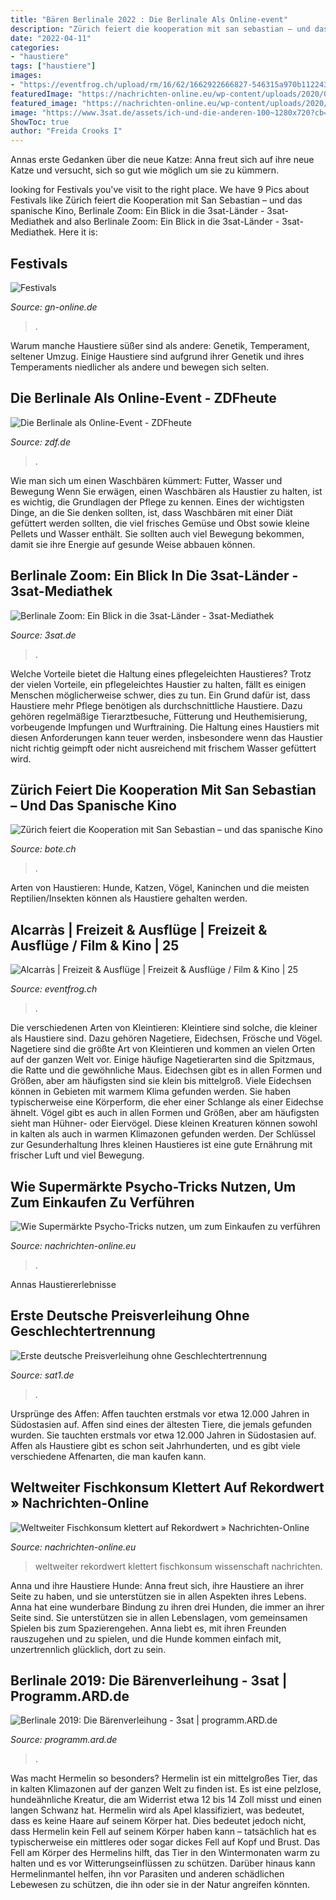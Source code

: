 ```yaml
---
title: "Bären Berlinale 2022 : Die Berlinale Als Online-event"
description: "Zürich feiert die kooperation mit san sebastian – und das spanische kino"
date: "2022-04-11"
categories:
- "haustiere"
tags: ["haustiere"]
images:
- "https://eventfrog.ch/upload/rm/16/62/1662922666827-546315a970b112243030c8ff355966a03954-4.jpg"
featuredImage: "https://nachrichten-online.eu/wp-content/uploads/2020/06/gemuese-supermarkt-markt-jpg-5e2c87e78f2a622e-.jpg"
featured_image: "https://nachrichten-online.eu/wp-content/uploads/2020/06/1aebbe83-6dda-4fbe-beee-ce29543482a5_w1280_r1.77_fpx53.34_fpy50.jpg"
image: "https://www.3sat.de/assets/ich-und-die-anderen-100~1280x720?cb=1614772913904"
ShowToc: true
author: "Freida Crooks I"
---
```



Annas erste Gedanken über die neue Katze: Anna freut sich auf ihre neue Katze und versucht, sich so gut wie möglich um sie zu kümmern.

	

		
looking for Festivals you've visit to the right place. We have 9 Pics about Festivals like Zürich feiert die Kooperation mit San Sebastian – und das spanische Kino, Berlinale Zoom: Ein Blick in die 3sat-Länder - 3sat-Mediathek and also Berlinale Zoom: Ein Blick in die 3sat-Länder - 3sat-Mediathek. Here it is:
		
    
## Festivals

<img loading=lazy src="https://www.gn-online.de/bilder/festivalbesucher-auf-dem-hurricane-festival-foto-hauke-662653m.jpg" onerror="this.onerror=null;this.src='https://tse1.mm.bing.net/th?id=OIP.KdhEB-xAlJcl7lnwlQfP3gHaE2&amp;pid=15.1';" alt="Festivals">

_Source: gn-online.de_

>. 

	

Warum manche Haustiere süßer sind als andere: Genetik, Temperament, seltener Umzug.
Einige Haustiere sind aufgrund ihrer Genetik und ihres Temperaments niedlicher als andere und bewegen sich selten.

    
## Die Berlinale Als Online-Event - ZDFheute

<img loading=lazy src="https://www.zdf.de/assets/berlinale-digital-100~1280x720?cb=1614605715293" onerror="this.onerror=null;this.src='https://tse2.mm.bing.net/th?id=OIP.bodB4FiGU3xC7b2RGWShNwHaEK&amp;pid=15.1';" alt="Die Berlinale als Online-Event - ZDFheute">

_Source: zdf.de_

>. 

	

Wie man sich um einen Waschbären kümmert: Futter, Wasser und Bewegung
Wenn Sie erwägen, einen Waschbären als Haustier zu halten, ist es wichtig, die Grundlagen der Pflege zu kennen. Eines der wichtigsten Dinge, an die Sie denken sollten, ist, dass Waschbären mit einer Diät gefüttert werden sollten, die viel frisches Gemüse und Obst sowie kleine Pellets und Wasser enthält. Sie sollten auch viel Bewegung bekommen, damit sie ihre Energie auf gesunde Weise abbauen können.

    
## Berlinale Zoom: Ein Blick In Die 3sat-Länder - 3sat-Mediathek

<img loading=lazy src="https://www.3sat.de/assets/ich-und-die-anderen-100~1280x720?cb=1614772913904" onerror="this.onerror=null;this.src='https://tse3.mm.bing.net/th?id=OIP.Nul-xoMwWzKZSJeTQDPdxwHaEK&amp;pid=15.1';" alt="Berlinale Zoom: Ein Blick in die 3sat-Länder - 3sat-Mediathek">

_Source: 3sat.de_

>. 

	

Welche Vorteile bietet die Haltung eines pflegeleichten Haustieres?
Trotz der vielen Vorteile, ein pflegeleichtes Haustier zu halten, fällt es einigen Menschen möglicherweise schwer, dies zu tun. Ein Grund dafür ist, dass Haustiere mehr Pflege benötigen als durchschnittliche Haustiere. Dazu gehören regelmäßige Tierarztbesuche, Fütterung und Heuthemisierung, vorbeugende Impfungen und Wurftraining. Die Haltung eines Haustiers mit diesen Anforderungen kann teuer werden, insbesondere wenn das Haustier nicht richtig geimpft oder nicht ausreichend mit frischem Wasser gefüttert wird.

    
## Zürich Feiert Die Kooperation Mit San Sebastian – Und Das Spanische Kino

<img loading=lazy src="https://static2.bote.ch/storage/image/1/4/7/5/1825741_fotoglider_1zaTre_DueGzT.jpg" onerror="this.onerror=null;this.src='https://tse4.mm.bing.net/th?id=OIP.c_NKa2oKVitSRWAipyAzFQHaEK&amp;pid=15.1';" alt="Zürich feiert die Kooperation mit San Sebastian – und das spanische Kino">

_Source: bote.ch_

>. 

	

Arten von Haustieren: Hunde, Katzen, Vögel, Kaninchen und die meisten Reptilien/Insekten können als Haustiere gehalten werden.

    
## Alcarràs | Freizeit &amp; Ausflüge | Freizeit &amp; Ausflüge / Film &amp; Kino | 25

<img loading=lazy src="https://eventfrog.ch/upload/rm/16/62/1662922666827-546315a970b112243030c8ff355966a03954-4.jpg" onerror="this.onerror=null;this.src='https://tse1.mm.bing.net/th?id=OIP.mobymsx_Aru0OuaCFc04VQHaEh&amp;pid=15.1';" alt="Alcarràs | Freizeit &amp; Ausflüge | Freizeit &amp; Ausflüge / Film &amp; Kino | 25">

_Source: eventfrog.ch_

>. 

	

Die verschiedenen Arten von Kleintieren:
Kleintiere sind solche, die kleiner als Haustiere sind. Dazu gehören Nagetiere, Eidechsen, Frösche und Vögel. Nagetiere sind die größte Art von Kleintieren und kommen an vielen Orten auf der ganzen Welt vor. Einige häufige Nagetierarten sind die Spitzmaus, die Ratte und die gewöhnliche Maus. Eidechsen gibt es in allen Formen und Größen, aber am häufigsten sind sie klein bis mittelgroß. Viele Eidechsen können in Gebieten mit warmem Klima gefunden werden. Sie haben typischerweise eine Körperform, die eher einer Schlange als einer Eidechse ähnelt. Vögel gibt es auch in allen Formen und Größen, aber am häufigsten sieht man Hühner- oder Eiervögel. Diese kleinen Kreaturen können sowohl in kalten als auch in warmen Klimazonen gefunden werden. Der Schlüssel zur Gesunderhaltung Ihres kleinen Haustieres ist eine gute Ernährung mit frischer Luft und viel Bewegung.

    
## Wie Supermärkte Psycho-Tricks Nutzen, Um Zum Einkaufen Zu Verführen

<img loading=lazy src="https://nachrichten-online.eu/wp-content/uploads/2020/06/gemuese-supermarkt-markt-jpg-5e2c87e78f2a622e-.jpg" onerror="this.onerror=null;this.src='https://tse2.mm.bing.net/th?id=OIP.lg9totCgPXsBunl36b53EwHaEK&amp;pid=15.1';" alt="Wie Supermärkte Psycho-Tricks nutzen, um zum Einkaufen zu verführen">

_Source: nachrichten-online.eu_

>. 

	

Annas Haustiererlebnisse

    
## Erste Deutsche Preisverleihung Ohne Geschlechtertrennung

<img loading=lazy src="https://mim.p7s1.io/pis/mw/1285jq5FgRZkkOfNiYyv-N-q0VoEpKRFff7js4Zql5lUyauvscTNw4po_iD6Muulvp_YlSqCj-ts7e3gO1FTqgBxZKv9ezAKWUhhyUrfCf7VqwELEEruKpP_6igEooZ962oH3UBUYR_3cBSHCYOYyQ9OLIImvE-CxzZadbqUR6n-P-gTfEkcJNsIjFDNw2IYk3Za75GZJ52m/profile:ezone-teaser940x528" onerror="this.onerror=null;this.src='https://tse3.mm.bing.net/th?id=OIP.Qw4hHS7xkcRwMTzKq7wqQwHaEK&amp;pid=15.1';" alt="Erste deutsche Preisverleihung ohne Geschlechtertrennung">

_Source: sat1.de_

>. 

	

Ursprünge des Affen: Affen tauchten erstmals vor etwa 12.000 Jahren in Südostasien auf.
Affen sind eines der ältesten Tiere, die jemals gefunden wurden. Sie tauchten erstmals vor etwa 12.000 Jahren in Südostasien auf. Affen als Haustiere gibt es schon seit Jahrhunderten, und es gibt viele verschiedene Affenarten, die man kaufen kann.

    
## Weltweiter Fischkonsum Klettert Auf Rekordwert » Nachrichten-Online

<img loading=lazy src="https://nachrichten-online.eu/wp-content/uploads/2020/06/1aebbe83-6dda-4fbe-beee-ce29543482a5_w1280_r1.77_fpx53.34_fpy50.jpg" onerror="this.onerror=null;this.src='https://tse4.mm.bing.net/th?id=OIP.gJsO_uDgd5HLRPR2tCRyZQHaEL&amp;pid=15.1';" alt="Weltweiter Fischkonsum klettert auf Rekordwert » Nachrichten-Online">

_Source: nachrichten-online.eu_

>weltweiter rekordwert klettert fischkonsum wissenschaft nachrichten. 

	

Anna und ihre Haustiere Hunde: Anna freut sich, ihre Haustiere an ihrer Seite zu haben, und sie unterstützen sie in allen Aspekten ihres Lebens.
Anna hat eine wunderbare Bindung zu ihren drei Hunden, die immer an ihrer Seite sind. Sie unterstützen sie in allen Lebenslagen, vom gemeinsamen Spielen bis zum Spazierengehen. Anna liebt es, mit ihren Freunden rauszugehen und zu spielen, und die Hunde kommen einfach mit, unzertrennlich glücklich, dort zu sein.

    
## Berlinale 2019: Die Bärenverleihung - 3sat | Programm.ARD.de

<img loading=lazy src="http://programm.ard.de/sendungsbilder/original/458/5040892458.b014e9ee-bd35-4c59-82bf-25864f742805.jpeg" onerror="this.onerror=null;this.src='https://tse2.mm.bing.net/th?id=OIP.Vf1mIUEY5-Ru2sdniVEbFwHaEK&amp;pid=15.1';" alt="Berlinale 2019: Die Bärenverleihung - 3sat | programm.ARD.de">

_Source: programm.ard.de_

>. 

	

Was macht Hermelin so besonders?
Hermelin ist ein mittelgroßes Tier, das in kalten Klimazonen auf der ganzen Welt zu finden ist. Es ist eine pelzlose, hundeähnliche Kreatur, die am Widerrist etwa 12 bis 14 Zoll misst und einen langen Schwanz hat. Hermelin wird als Apel klassifiziert, was bedeutet, dass es keine Haare auf seinem Körper hat. Dies bedeutet jedoch nicht, dass Hermelin kein Fell auf seinem Körper haben kann – tatsächlich hat es typischerweise ein mittleres oder sogar dickes Fell auf Kopf und Brust. Das Fell am Körper des Hermelins hilft, das Tier in den Wintermonaten warm zu halten und es vor Witterungseinflüssen zu schützen. Darüber hinaus kann Hermelinmantel helfen, ihn vor Parasiten und anderen schädlichen Lebewesen zu schützen, die ihn oder sie in der Natur angreifen könnten.

